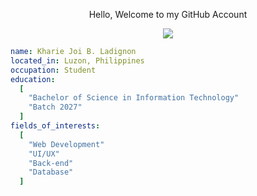 <p align="center">
  Hello, Welcome to my GitHub Account
</p>

<p align="center">
  <img src="https://media4.giphy.com/media/v1.Y2lkPTc5MGI3NjExOWFhbGRuOG04d3ZiMGp4dTFobWl0ZmI3bXFxdmY2d2pqMXl2MWRpaiZlcD12MV9pbnRlcm5hbF9naWZfYnlfaWQmY3Q9Zw/ASd0Ukj0y3qMM/giphy.gif" />
</p>

```yaml
name: Kharie Joi B. Ladignon
located_in: Luzon, Philippines
occupation: Student
education:
  [
    "Bachelor of Science in Information Technology"
    "Batch 2027"
  ]
fields_of_interests:
  [
    "Web Development"
    "UI/UX"
    "Back-end"
    "Database"
  ]
